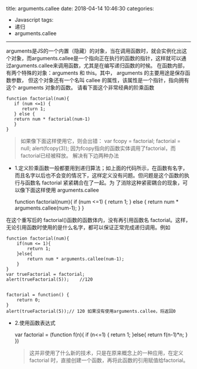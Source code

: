 title: arguments.callee
date: 2018-04-14 10:46:30
categories:
- Javascript
tags:
- 递归
- arguments.callee
---

arguments是JS的一个内置（隐藏）的对象，当在调用函数时，就会实例化出这个对象，而arguments.callee是一个指向正在执行的函数的指针，这样就可以通过arguments.callee来调用函数，尤其是在编写递归函数的时候。
在函数内部，有两个特殊的对象：arguments 和 this。其中， arguments 的主要用途是保存函数参数， 但这个对象还有一个名叫 callee 的属性，该属性是一个指针，指向拥有这个 arguments 对象的函数。 请看下面这个非常经典的阶乘函数

    function factorial(num){
       if (num <=1) {
          return 1;
       } else {
       return num * factorial(num-1)
       }
    }
>如果像下面这样使用它，则会出错：
var fcopy = factorial;
factorial = null;
alert(fcopy(3));
因为fcopy指向的函数实体调用了factorial，而factorial已经被释放。
解决有下边两种办法

<!-- more -->

* 1.定义阶乘函数一般都要用到递归算法；如上面的代码所示，在函数有名字，而且名字以后也不会变的情况下，这样定义没有问题。但问题是这个函数的执行与函数名 factorial 紧紧耦合在了一起。为 了消除这种紧密耦合的现象，可以像下面这样使用 arguments.callee

    function factorial(num){
       if (num <=1) {
          return 1;
       } else {
       return num * arguments.callee(num-1);
       }
    }

在这个重写后的 factorial()函数的函数体内，没有再引用函数名 factorial。这样，无论引用函数时使用的是什么名字，都可以保证正常完成递归调用。例如

    function factorial(num){
        if(num <= 1){
            return 1;
        }else{
            return num * arguments.callee(num-1);
        }
    }
    var trueFactorial = factorial;
    alert(trueFactorial(5));    //120


    factorial = function() {
        return 0;
    }
    alert(trueFactorial(5));// 120 如果没有使用arguments.callee，将返回0

* 2.使用函数表达式

    var factorial = (function f(n){
      if (n<=1)
      {
        return 1;
      }else{
        return f(n-1)*n;
      }
    })
    >这并非使用了什么新的技术，只是在原来概念上的一种应用，在定义 factorial 时，直接创建一个函数，再将此函数的引用赋值给factorial。
